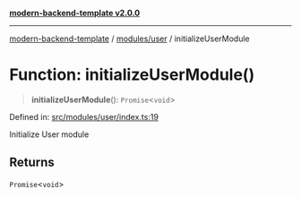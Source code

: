 [**modern-backend-template v2.0.0**](../../../README.md)

***

[modern-backend-template](../../../modules.md) / [modules/user](../README.md) / initializeUserModule

# Function: initializeUserModule()

> **initializeUserModule**(): `Promise`\<`void`\>

Defined in: [src/modules/user/index.ts:19](https://github.com/maemreyo/saas-4cus-nodejs/blob/2a5b3f3aa11335dfa561e80e1feabb8e6084261e/src/modules/user/index.ts#L19)

Initialize User module

## Returns

`Promise`\<`void`\>
